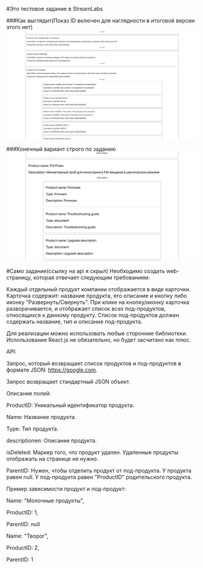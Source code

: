 #Это тестовое задание в StreamLabs

###Как выглядит(Показ ID включен для наглядности в итоговой версии этого нет)
![alt text](./img/example.png)

###Конечный вариант строго по заданию
![alt text](./img/example1.png)

#Само задание(ссылку на api я скрыл)
Необходимо создать web-страницу, которая отвечает следующим требованиям:



Каждый отдельный продукт компании отображается в виде карточки.
Карточка содержит: название продукта, его описание и кнопку либо иконку "Развернуть/Свернуть".
При клике на кнопку/иконку карточка разворачивается, и отображает список всех под-продуктов, относящихся к данному продукту.
Список под-продуктов должен содержать название, тип и описание под-продукта.

Для реализации можно использовать любые сторонние библиотеки. Использование React.js не обязательно, но будет засчитано как плюс.

API:



Запрос, который возвращает список продуктов и под-продуктов в формате JSON: https://google.com.

Запрос возвращает стандартный JSON объект.


Описание полей:



ProductID: Уникальный идентификатор продукта.

Name: Название продукта.

Type: Тип продукта.

descriptionen: Описание продукта.

isDeleted: Маркер того, что продукт удален. Удаленные продукты отображать на странице не нужно.

ParentID: Нужен, чтобы отделить продукт от под-продукта. У продукта равен null. У под-продукта равен "ProductID" родительского продукта.



Пример зависимости продукт и под-продукт:



Name: "Молочные продукты",

ProductID: 1,

ParentID: null



Name: "Творог",

ProductID: 2,

ParentID: 1

